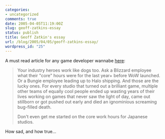 ```yaml
---
categories:
- uncategorized
comments: true
date: 2005-04-05T11:19:00Z
slug: geoff-zatkins-essay
status: publish
title: Geoff Zatkin's essay
url: /blog/2005/04/05/geoff-zatkins-essay/
wordpress_id: "25"
---
```


A must read article for any game developer wannabe [here](http://www.penny-arcade.com/news.php3?date=2005-04-04):


> Your industry heroes work like dogs too. Ask a Blizzard employee what their "core" hours were for the last year+ before WoW launched. Or a Bungie employee leading up to Halo shipping. And those are the lucky ones. For every studio that turned out a brilliant game, multiple other teams of equally cool people ended up wasting years of their lives working on games that never saw the light of day, came out stillborn or got pushed out early and died an ignominious screaming bug-filled death.
>
> Don't even get me started on the core work hours for Japanese studios.


How sad, and how true...
